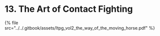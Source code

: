 # 13. The Art of Contact Fighting

{% file src="../../.gitbook/assets/ltpg\_vol2\_the\_way\_of\_the\_moving\_horse.pdf" %}


